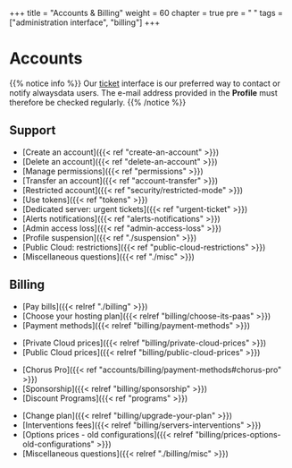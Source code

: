+++
title = "Accounts & Billing"
weight = 60
chapter = true
pre = "<i class='fas fa-fw fa-user-circle'></i> "
tags = ["administration interface", "billing"]
+++

# Accounts

{{% notice info %}}
Our [ticket](https://admin.alwaysdata.com/support/) interface is our preferred way to contact or notify alwaysdata users. The e-mail address provided in the **Profile** must therefore be checked regularly.
{{% /notice %}}

## Support

- [Create an account]({{< ref "create-an-account" >}})
- [Delete an account]({{< ref "delete-an-account" >}})
- [Manage permissions]({{< ref "permissions" >}})
- [Transfer an account]({{< ref "account-transfer" >}})
- [Restricted account]({{< ref "security/restricted-mode" >}})
- [Use tokens]({{< ref "tokens" >}})
- [Dedicated server: urgent tickets]({{< ref "urgent-ticket" >}})
- [Alerts notifications]({{< ref "alerts-notifications" >}})
- [Admin access loss]({{< ref "admin-access-loss" >}})
- [Profile suspension]({{< ref "./suspension" >}})
- [Public Cloud: restrictions]({{< ref "public-cloud-restrictions" >}})
- [Miscellaneous questions]({{< ref "./misc" >}})

## Billing

- [Pay bills]({{< relref "./billing" >}})
- [Choose your hosting plan]({{< relref "billing/choose-its-paas" >}})
- [Payment methods]({{< relref "billing/payment-methods" >}})
* [Private Cloud prices]({{< relref "billing/private-cloud-prices" >}})
* [Public Cloud prices]({{< relref "billing/public-cloud-prices" >}})
- [Chorus Pro]({{< ref "accounts/billing/payment-methods#chorus-pro" >}})
- [Sponsorship]({{< relref "billing/sponsorship" >}})
- [Discount Programs]({{< ref "programs" >}})
* [Change plan]({{< relref "billing/upgrade-your-plan" >}})
* [Interventions fees]({{< relref "billing/servers-interventions" >}})
* [Options prices - old configurations]({{< relref "billing/prices-options-old-configurations" >}})
* [Miscellaneous questions]({{< relref "./billing/misc" >}})
